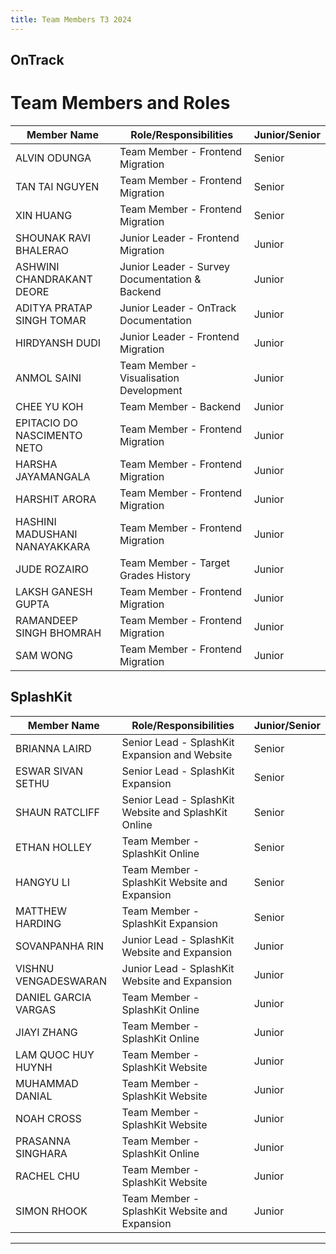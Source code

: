 ```yaml
---
title: Team Members T3 2024
---
```


## OnTrack

# Team Members and Roles

| Member Name                   | Role/Responsibilities                          | Junior/Senior |
| ----------------------------- | ---------------------------------------------- | ------------- |
| ALVIN ODUNGA                  | Team Member - Frontend Migration               | Senior        |
| TAN TAI NGUYEN                | Team Member - Frontend Migration               | Senior        |
| XIN HUANG                     | Team Member - Frontend Migration               | Senior        |
| SHOUNAK RAVI BHALERAO         | Junior Leader - Frontend Migration             | Junior        |
| ASHWINI CHANDRAKANT DEORE     | Junior Leader - Survey Documentation & Backend | Junior        |
| ADITYA PRATAP SINGH TOMAR     | Junior Leader - OnTrack Documentation          | Junior        |
| HIRDYANSH DUDI                | Junior Leader - Frontend Migration             | Junior        |
| ANMOL SAINI                   | Team Member - Visualisation Development        | Junior        |
| CHEE YU KOH                   | Team Member - Backend                          | Junior        |
| EPITACIO DO NASCIMENTO NETO   | Team Member - Frontend Migration               | Junior        |
| HARSHA JAYAMANGALA            | Team Member - Frontend Migration               | Junior        |
| HARSHIT ARORA                 | Team Member - Frontend Migration               | Junior        |
| HASHINI MADUSHANI NANAYAKKARA | Team Member - Frontend Migration               | Junior        |
| JUDE ROZAIRO                  | Team Member - Target Grades History            | Junior        |
| LAKSH GANESH GUPTA            | Team Member - Frontend Migration               | Junior        |
| RAMANDEEP SINGH BHOMRAH       | Team Member - Frontend Migration               | Junior        |
| SAM WONG                      | Team Member - Frontend Migration               | Junior        |

## SplashKit

| Member Name          | Role/Responsibilities                                | Junior/Senior |
| -------------------- | ---------------------------------------------------- | ------------- |
| BRIANNA LAIRD        | Senior Lead - SplashKit Expansion and Website        | Senior        |
| ESWAR SIVAN SETHU    | Senior Lead - SplashKit Expansion                    | Senior        |
| SHAUN RATCLIFF       | Senior Lead - SplashKit Website and SplashKit Online | Senior        |
| ETHAN HOLLEY         | Team Member - SplashKit Online                       | Senior        |
| HANGYU LI            | Team Member - SplashKit Website and Expansion        | Senior        |
| MATTHEW HARDING      | Team Member - SplashKit Expansion                    | Senior        |
| SOVANPANHA RIN       | Junior Lead - SplashKit Website and Expansion        | Junior        |
| VISHNU VENGADESWARAN | Junior Lead - SplashKit Website and Expansion        | Junior        |
| DANIEL GARCIA VARGAS | Team Member - SplashKit Online                       | Junior        |
| JIAYI ZHANG          | Team Member - SplashKit Online                       | Junior        |
| LAM QUOC HUY HUYNH   | Team Member - SplashKit Website                      | Junior        |
| MUHAMMAD DANIAL      | Team Member - SplashKit Website                      | Junior        |
| NOAH CROSS           | Team Member - SplashKit Website                      | Junior        |
| PRASANNA SINGHARA    | Team Member - SplashKit Online                       | Junior        |
| RACHEL CHU           | Team Member - SplashKit Website                      | Junior        |
| SIMON RHOOK          | Team Member - SplashKit Website and Expansion        | Junior        |

---
